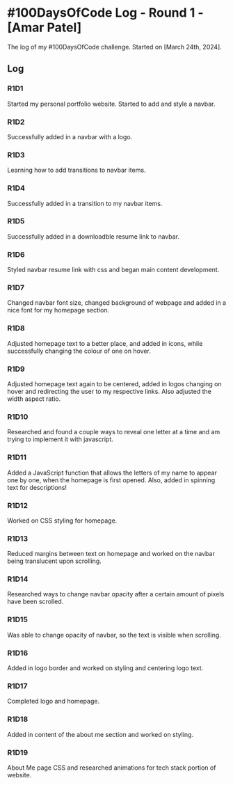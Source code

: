 # #100DaysOfCode Log - Round 1 - [Amar Patel]

The log of my #100DaysOfCode challenge. Started on [March 24th, 2024].

## Log

### R1D1 
Started my personal portfolio website. Started to add and style a navbar.
### R1D2
Successfully added in a navbar with a logo. 
### R1D3
Learning how to add transitions to navbar items. 
### R1D4
Successfully added in a transition to my navbar items.
### R1D5
Successfully added in a downloadble resume link to navbar. 
### R1D6
Styled navbar resume link with css and began main content development. 
### R1D7
Changed navbar font size, changed background of webpage and added in a nice font for my homepage section.
### R1D8
Adjusted homepage text to a better place, and added in icons, while successfully changing the colour of one on hover. 
### R1D9
Adjusted homepage text again to be centered, added in logos changing on hover and redirecting the user to my respective links. Also adjusted the width aspect ratio.
### R1D10
Researched and found a couple ways to reveal one letter at a time and am trying to implement it with javascript. 
### R1D11
Added a JavaScript function that allows the letters of my name to appear one by one, when the homepage is first opened. Also, added in spinning text for descriptions!
### R1D12
Worked on CSS styling for homepage.
### R1D13
Reduced margins between text on homepage and worked on the navbar being translucent upon scrolling.
### R1D14
Researched ways to change navbar opacity after a certain amount of pixels have been scrolled.
### R1D15
Was able to change opacity of navbar, so the text is visible when scrolling.
### R1D16
Added in logo border and worked on styling and centering logo text.
### R1D17
Completed logo and homepage.
### R1D18
Added in content of the about me section and worked on styling.
### R1D19
About Me page CSS and researched animations for tech stack portion of website. 